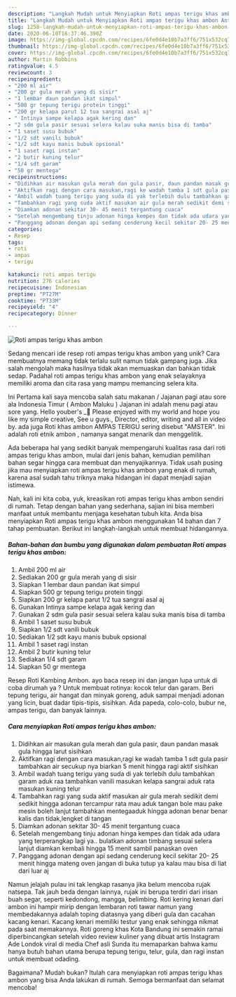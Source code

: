 ```yaml
---
description: "Langkah Mudah untuk Menyiapkan Roti ampas terigu khas ambon Anti Gagal"
title: "Langkah Mudah untuk Menyiapkan Roti ampas terigu khas ambon Anti Gagal"
slug: 1258-langkah-mudah-untuk-menyiapkan-roti-ampas-terigu-khas-ambon-anti-gagal
date: 2020-06-10T16:37:46.390Z
image: https://img-global.cpcdn.com/recipes/6fe0d4e10b7a3ff6/751x532cq70/roti-ampas-terigu-khas-ambon-foto-resep-utama.jpg
thumbnail: https://img-global.cpcdn.com/recipes/6fe0d4e10b7a3ff6/751x532cq70/roti-ampas-terigu-khas-ambon-foto-resep-utama.jpg
cover: https://img-global.cpcdn.com/recipes/6fe0d4e10b7a3ff6/751x532cq70/roti-ampas-terigu-khas-ambon-foto-resep-utama.jpg
author: Martin Robbins
ratingvalue: 4.5
reviewcount: 3
recipeingredient:
- "200 ml air"
- "200 gr gula merah yang di sisir"
- "1 lembar daun pandan ikat simpul"
- "500 gr tepung terigu protein tinggi"
- "200 gr kelapa parut 12 tua sangrai asal aj"
- " Intinya sampe kelapa agak kering dan"
- "2 sdm gula pasir sesuai selera kalau suka manis bisa di tamba"
- "1 saset susu bubuk"
- "1/2 sdt vanili bubuk"
- "1/2 sdt kayu manis bubuk opsional"
- "1 saset ragi instan"
- "2 butir kuning telur"
- "1/4 sdt garam"
- "50 gr mentega"
recipeinstructions:
- "Didihkan air masukan gula merah dan gula pasir, daun pandan masak gula hingga larut sisihkan"
- "Aktifkan ragi dengan cara masukan,ragi ke wadah tamba 1 sdt gula pasir tambahkan air secukup nya biarkan 5 menit hingga ragi aktif sisihkan"
- "Ambil wadah tuang terigu yang suda di yak terlebih dulu tambahkan garam aduk raa tambahkan vanili masukan kelapa sangrai aduk rata masukan kuning telur"
- "Tambahkan ragi yang suda aktif masukan air gula merah sedikit demi sedikit hingga adonan tercampur rata mau aduk tangan bole mau pake mesin boleh lanjut tambahkan mentegaaduk hingga adonan benar benar kalis dan tidak,lengket di tangan"
- "Diamkan adonan sekitar 30- 45 menit tergantung cuaca"
- "Setelah mengembang tinju adonan hinga kempes dan tidak ada udara yang terperangkap lagi ya.. bulatkan adonan timbang sesuai selera lanjut diamkan kembali hingga 15 menit sambil panaskan oven"
- "Panggang adonan dengan api sedang cenderung kecil sekitar 20- 25 menit hingga mateng oven jangan di buka tutup ya kalau mau bisa di liat dari luar aj"
categories:
- Resep
tags:
- roti
- ampas
- terigu

katakunci: roti ampas terigu 
nutrition: 276 calories
recipecuisine: Indonesian
preptime: "PT27M"
cooktime: "PT33M"
recipeyield: "4"
recipecategory: Dinner

---
```



![Roti ampas terigu khas ambon](https://img-global.cpcdn.com/recipes/6fe0d4e10b7a3ff6/751x532cq70/roti-ampas-terigu-khas-ambon-foto-resep-utama.jpg)

Sedang mencari ide resep roti ampas terigu khas ambon yang unik? Cara membuatnya memang tidak terlalu sulit namun tidak gampang juga. Jika salah mengolah maka hasilnya tidak akan memuaskan dan bahkan tidak sedap. Padahal roti ampas terigu khas ambon yang enak selayaknya memiliki aroma dan cita rasa yang mampu memancing selera kita.

Ini Pertama kali saya mencoba salah satu makanan / Jajanan pagi atau sore ala Indonesia Timur ( Ambon Maluku ) Jajanan ini adalah menu pagi atau sore yang. Hello youber&#39;s _👋 Please enjoyed with my world and hope you like my simple creative, See u guys., Director, editor, writing and all in video by. ada juga Roti khas ambon AMPAS TERIGU sering disebut &#34;AMSTER&#34;. Ini adalah roti etnik ambon , namanya sangat menarik dan menggelitik.

Ada beberapa hal yang sedikit banyak mempengaruhi kualitas rasa dari roti ampas terigu khas ambon, mulai dari jenis bahan, kemudian pemilihan bahan segar hingga cara membuat dan menyajikannya. Tidak usah pusing jika mau menyiapkan roti ampas terigu khas ambon yang enak di rumah, karena asal sudah tahu triknya maka hidangan ini dapat menjadi sajian istimewa.


Nah, kali ini kita coba, yuk, kreasikan roti ampas terigu khas ambon sendiri di rumah. Tetap dengan bahan yang sederhana, sajian ini bisa memberi manfaat untuk membantu menjaga kesehatan tubuh kita. Anda bisa menyiapkan Roti ampas terigu khas ambon menggunakan 14 bahan dan 7 tahap pembuatan. Berikut ini langkah-langkah untuk membuat hidangannya.

<!--inarticleads1-->

##### Bahan-bahan dan bumbu yang digunakan dalam pembuatan Roti ampas terigu khas ambon:

1. Ambil 200 ml air
1. Sediakan 200 gr gula merah yang di sisir
1. Siapkan 1 lembar daun pandan ikat simpul
1. Siapkan 500 gr tepung terigu protein tinggi
1. Siapkan 200 gr kelapa parut 1/2 tua sangrai asal aj
1. Gunakan  Intinya sampe kelapa agak kering dan
1. Gunakan 2 sdm gula pasir sesuai selera kalau suka manis bisa di tamba
1. Ambil 1 saset susu bubuk
1. Siapkan 1/2 sdt vanili bubuk
1. Sediakan 1/2 sdt kayu manis bubuk opsional
1. Ambil 1 saset ragi instan
1. Ambil 2 butir kuning telur
1. Sediakan 1/4 sdt garam
1. Siapkan 50 gr mentega


Resep Roti Kambing Ambon. ayo baca resep ini dan jangan lupa untuk di coba dirumah ya ? Untuk membuat rotinya: kocok telur dan garam. Beri tepung terigu, air hangat dan minyak goreng, aduk sampai menjadi adonan yang licin, buat dadar tipis-tipis, sisihkan. Ada papeda, colo-colo, bubur ne, ampas terigu, dan banyak lainnya. 

<!--inarticleads2-->

##### Cara menyiapkan Roti ampas terigu khas ambon:

1. Didihkan air masukan gula merah dan gula pasir, daun pandan masak gula hingga larut sisihkan
1. Aktifkan ragi dengan cara masukan,ragi ke wadah tamba 1 sdt gula pasir tambahkan air secukup nya biarkan 5 menit hingga ragi aktif sisihkan
1. Ambil wadah tuang terigu yang suda di yak terlebih dulu tambahkan garam aduk raa tambahkan vanili masukan kelapa sangrai aduk rata masukan kuning telur
1. Tambahkan ragi yang suda aktif masukan air gula merah sedikit demi sedikit hingga adonan tercampur rata mau aduk tangan bole mau pake mesin boleh lanjut tambahkan mentegaaduk hingga adonan benar benar kalis dan tidak,lengket di tangan
1. Diamkan adonan sekitar 30- 45 menit tergantung cuaca
1. Setelah mengembang tinju adonan hinga kempes dan tidak ada udara yang terperangkap lagi ya.. bulatkan adonan timbang sesuai selera lanjut diamkan kembali hingga 15 menit sambil panaskan oven
1. Panggang adonan dengan api sedang cenderung kecil sekitar 20- 25 menit hingga mateng oven jangan di buka tutup ya kalau mau bisa di liat dari luar aj


Namun jelajah pulau ini tak lengkap rasanya jika belum mencoba rujak natsepa. Tak jauh beda dengan lainnya, rujak ini berupa terdiri dari irisan buah segar, seperti kedondong, mangga, belimbing. Roti kering kenari dari ambon ini hampir mirip dengan lembaran roti tawar namun yang membedakannya adalah toping diatasnya yang diberi gula dan cacahan kacang kenari. Kacang kenari memiliki testur yang enak sehingga nikmat pada saat memakannya. Roti goreng khas Kota Bandung ini semakin ramai diperbincangkan setelah video review kuliner yang dibuat artis Instagram Ade Londok viral di media Chef asli Sunda itu memaparkan bahwa kamu hanya butuh bahan utama berupa tepung terigu, telur, gula, dan ragi instan untuk membuat odading. 

Bagaimana? Mudah bukan? Itulah cara menyiapkan roti ampas terigu khas ambon yang bisa Anda lakukan di rumah. Semoga bermanfaat dan selamat mencoba!
